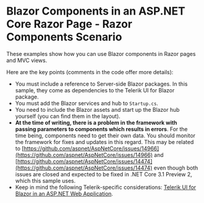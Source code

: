 # Blazor Components in an ASP.NET Core Razor Page - Razor Components Scenario

These examples show how you can use Blazor components in Razor pages and MVC views.

Here are the key points (comments in the code offer more details):
* You must include a reference to Server-side Blazor packages. In this sample, they come as dependencies to the Telerik UI for Blazor package.
* You must add the Blazor services and hub to `Startup.cs`.
* You need to include the Blazor assets and start up the Blazor hub yourself (you can find them in the layout).
* **At the time of writing, there is a problem in the framework with passing parameters to components which results in errors**. For the time being, components need to get their own data. You should monitor the framework for fixes and updates in this regard. This may be related to [https://github.com/aspnet/AspNetCore/issues/14966](https://github.com/aspnet/AspNetCore/issues/14966) and [https://github.com/aspnet/AspNetCore/issues/14474](https://github.com/aspnet/AspNetCore/issues/14474) even though both issues are closed and expected to be fixed in .NET Core 3.1 Preview 2, which this sample uses.
* Keep in mind the following Telerik-specific considerations: [Telerik UI for Blazor in an ASP.NET Web Application](https://docs.telerik.com/blazor-ui/knowledge-base/blazor-in-asp-net).

